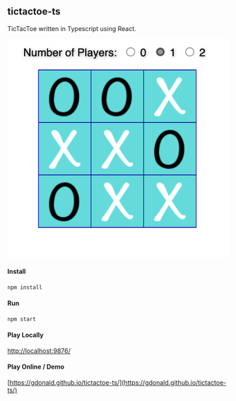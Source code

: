 ## tictactoe-ts

TicTacToe written in Typescript using React.

![TicTacToe](https://raw.githubusercontent.com/gdonald/tictactoe-ts/main/ss.png "TicTacToe")

#### Install

``
npm install
``

#### Run

``
npm start
``

#### Play Locally

[http://localhost:9876/](http://localhost:9876/)

#### Play Online / Demo

[https://gdonald.github.io/tictactoe-ts/](https://gdonald.github.io/tictactoe-ts/)
